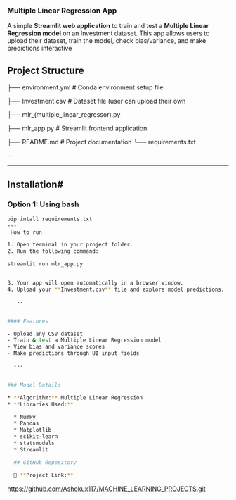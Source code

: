 ### Multiple Linear Regression App

A simple **Streamlit web application** to train and test a **Multiple Linear Regression model** on an Investment dataset.
This app allows users to upload their dataset, train the model, check bias/variance, and make predictions interactive

## Project Structure

├── environment.yml # Conda environment setup file

├── Investment.csv # Dataset file (user can upload their own

├── mlr_(multiple_linear_regressor).py

├── mlr_app.py # Streamlit frontend application

├── README.md # Project documentation
└── requirements.txt

--

---

## Installation#

### Option 1: Using bash

```bash
pip intall requirements.txt
---
 How to run

1. Open terminal in your project folder.
2. Run the following command:

streamlit run mlr_app.py


3. Your app will open automatically in a browser window.
4. Upload your **Investment.csv** file and explore model predictions.

   --


#### Features

- Upload any CSV dataset
- Train & test a Multiple Linear Regression model
- View bias and variance scores
- Make predictions through UI input fields

  ---


### Model Details

* **Algorithm:** Multiple Linear Regression
* **Libraries Used:**

  * NumPy
  * Pandas
  * Matplotlib
  * scikit-learn
  * statsmodels
  * Streamlit

  ## GitHub Repository

  🔗 **Project Link:**
```
 https://github.com/Ashokux117/MACHINE_LEARNING_PROJECTS.git
 
